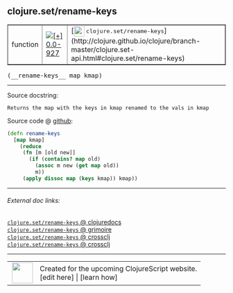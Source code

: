 ## clojure.set/rename-keys



 <table border="1">
<tr>
<td>function</td>
<td><a href="https://github.com/cljsinfo/cljs-api-docs/tree/0.0-927"><img valign="middle" alt="[+] 0.0-927" title="Added in 0.0-927" src="https://img.shields.io/badge/+-0.0--927-lightgrey.svg"></a> </td>
<td>
[<img height="24px" valign="middle" src="http://i.imgur.com/1GjPKvB.png"> <samp>clojure.set/rename-keys</samp>](http://clojure.github.io/clojure/branch-master/clojure.set-api.html#clojure.set/rename-keys)
</td>
</tr>
</table>


 <samp>
(__rename-keys__ map kmap)<br>
</samp>

---





Source docstring:

```
Returns the map with the keys in kmap renamed to the vals in kmap
```


Source code @ [github](https://github.com/clojure/clojurescript/blob/r2740/src/cljs/clojure/set.cljs#L72-L80):

```clj
(defn rename-keys
  [map kmap]
    (reduce
     (fn [m [old new]]
       (if (contains? map old)
         (assoc m new (get map old))
         m))
     (apply dissoc map (keys kmap)) kmap))
```

<!--
Repo - tag - source tree - lines:

 <pre>
clojurescript @ r2740
└── src
    └── cljs
        └── clojure
            └── <ins>[set.cljs:72-80](https://github.com/clojure/clojurescript/blob/r2740/src/cljs/clojure/set.cljs#L72-L80)</ins>
</pre>

-->

---



###### External doc links:

[`clojure.set/rename-keys` @ clojuredocs](http://clojuredocs.org/clojure.set/rename-keys)<br>
[`clojure.set/rename-keys` @ grimoire](http://conj.io/store/v1/org.clojure/clojure/1.7.0-beta3/clj/clojure.set/rename-keys/)<br>
[`clojure.set/rename-keys` @ crossclj](http://crossclj.info/fun/clojure.set/rename-keys.html)<br>
[`clojure.set/rename-keys` @ crossclj](http://crossclj.info/fun/clojure.set.cljs/rename-keys.html)<br>

---

 <table>
<tr><td>
<img valign="middle" align="right" width="48px" src="http://i.imgur.com/Hi20huC.png">
</td><td>
Created for the upcoming ClojureScript website.<br>
[edit here] | [learn how]
</td></tr></table>

[edit here]:https://github.com/cljsinfo/cljs-api-docs/blob/master/cljsdoc/clojure.set/rename-keys.cljsdoc
[learn how]:https://github.com/cljsinfo/cljs-api-docs/wiki/cljsdoc-files

<!--

This information was too distracting to show to readers, but I'll leave it
commented here since it is helpful to:

- pretty-print the data used to generate this document
- and show how to retrieve that data



The API data for this symbol:

```clj
{:ns "clojure.set",
 :name "rename-keys",
 :signature ["[map kmap]"],
 :history [["+" "0.0-927"]],
 :type "function",
 :full-name-encode "clojure.set/rename-keys",
 :source {:code "(defn rename-keys\n  [map kmap]\n    (reduce\n     (fn [m [old new]]\n       (if (contains? map old)\n         (assoc m new (get map old))\n         m))\n     (apply dissoc map (keys kmap)) kmap))",
          :title "Source code",
          :repo "clojurescript",
          :tag "r2740",
          :filename "src/cljs/clojure/set.cljs",
          :lines [72 80]},
 :full-name "clojure.set/rename-keys",
 :clj-symbol "clojure.set/rename-keys",
 :docstring "Returns the map with the keys in kmap renamed to the vals in kmap"}

```

Retrieve the API data for this symbol:

```clj
;; from Clojure REPL
(require '[clojure.edn :as edn])
(-> (slurp "https://raw.githubusercontent.com/cljsinfo/cljs-api-docs/catalog/cljs-api.edn")
    (edn/read-string)
    (get-in [:symbols "clojure.set/rename-keys"]))
```

-->
